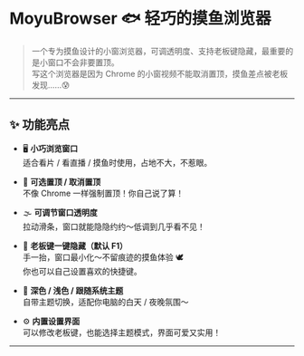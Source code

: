# MoyuBrowser 🐟 轻巧的摸鱼浏览器

> 一个专为摸鱼设计的小窗浏览器，可调透明度、支持老板键隐藏，最重要的是小窗口不会非要置顶。  
> 写这个浏览器是因为 Chrome 的小窗视频不能取消置顶，摸鱼差点被老板发现……😰  

---

## ✨ 功能亮点

- 🖥️ **小巧浏览窗口**  
  适合看片 / 看直播 / 摸鱼时使用，占地不大，不惹眼。

- 📌 **可选置顶 / 取消置顶**  
  不像 Chrome 一样强制置顶！你自己说了算！

- 🌫️ **可调节窗口透明度**  
  拉动滑条，窗口就能隐隐约约～低调到几乎看不见！

- 🎹 **老板键一键隐藏（默认 F1）**  
  手一抬，窗口最小化～不留痕迹的摸鱼体验 🕊️  
  你也可以自己设置喜欢的快捷键。

- 🎨 **深色 / 浅色 / 跟随系统主题**  
  自带主题切换，适配你电脑的白天 / 夜晚氛围～

- ⚙️ **内置设置界面**  
  可以修改老板键，也能选择主题模式，界面可爱又实用！

---

